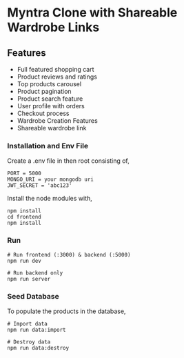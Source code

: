 # Myntra Clone with Shareable Wardrobe Links

## Features

- Full featured shopping cart
- Product reviews and ratings
- Top products carousel
- Product pagination
- Product search feature
- User profile with orders
- Checkout process
- Wardrobe Creation Features
- Shareable wardrobe link

### Installation and Env File

Create a .env file in then root consisting of,
```
PORT = 5000
MONGO_URI = your mongodb uri
JWT_SECRET = 'abc123'
```

Install the node modules with,
```
npm install
cd frontend
npm install
```

### Run

```
# Run frontend (:3000) & backend (:5000)
npm run dev

# Run backend only
npm run server
```

### Seed Database

To populate the products in the database,

```
# Import data
npm run data:import

# Destroy data
npm run data:destroy
```
